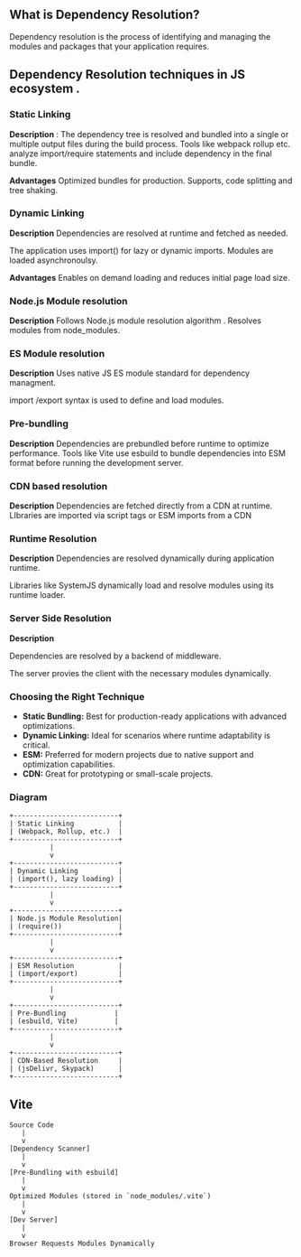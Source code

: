 ## What is Dependency Resolution? 
Dependency resolution is the process of identifying and managing the modules and packages that your application requires. 

## Dependency Resolution techniques in JS ecosystem . 

### Static Linking
 **Description** : 
 The dependency tree is resolved and bundled into a single or multiple output files during the build process.
Tools like webpack rollup etc. analyze import/require statements and include dependency in the final bundle. 

**Advantages**
Optimized bundles for production.
Supports, code splitting and tree shaking. 
### Dynamic Linking
**Description** 
Dependencies are resolved at runtime and fetched as needed. 

The application uses import() for lazy or dynamic imports.
Modules are loaded asynchronoulsy.

**Advantages**
Enables on demand loading and reduces initial page load size. 


### Node.js Module resolution

**Description**
Follows Node.js module resolution algorithm . 
Resolves modules from node_modules.

### ES Module resolution

**Description** 
Uses native JS ES module standard for dependency managment.

import /export syntax is used to define and load modules.
### Pre-bundling

**Description**
Dependencies are prebundled before runtime to optimize performance.
Tools like Vite use esbuild to bundle dependencies into ESM format before running the development server. 
### CDN based resolution

**Description**
Dependencies are fetched directly from a CDN at runtime. 
LIbraries are imported via script tags or ESM imports from a CDN
### Runtime Resolution
**Description**
Dependencies are resolved dynamically during application runtime. 

Libraries like SystemJS dynamically load and resolve modules using its runtime loader. 
### Server Side Resolution
**Description**

Dependencies are resolved by a backend of middleware. 

The server provies the client with the necessary modules dynamically. 

### **Choosing the Right Technique**

- **Static Bundling:** Best for production-ready applications with advanced optimizations.
- **Dynamic Linking:** Ideal for scenarios where runtime adaptability is critical.
- **ESM:** Preferred for modern projects due to native support and optimization capabilities.
- **CDN:** Great for prototyping or small-scale projects.
### Diagram

```
+--------------------------+
| Static Linking           |
| (Webpack, Rollup, etc.)  |
+--------------------------+
          |
          v
+--------------------------+
| Dynamic Linking          |
| (import(), lazy loading) |
+--------------------------+
          |
          v
+--------------------------+
| Node.js Module Resolution|
| (require())              |
+--------------------------+
          |
          v
+--------------------------+
| ESM Resolution           |
| (import/export)          |
+--------------------------+
          |
          v
+--------------------------+
| Pre-Bundling            |
| (esbuild, Vite)         |
+--------------------------+
          |
          v
+--------------------------+
| CDN-Based Resolution     |
| (jsDelivr, Skypack)      |
+--------------------------+

```

## Vite

```
Source Code
   |
   v
[Dependency Scanner]
   |
   v
[Pre-Bundling with esbuild]
   |
   v
Optimized Modules (stored in `node_modules/.vite`)
   |
   v
[Dev Server]
   |
   v
Browser Requests Modules Dynamically

```
